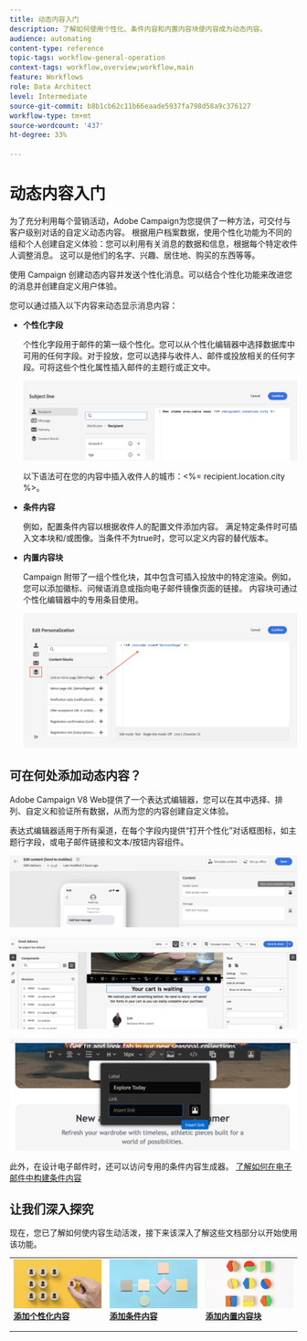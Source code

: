 ```yaml
---
title: 动态内容入门
description: 了解如何使用个性化、条件内容和内置内容块使内容成为动态内容。
audience: automating
content-type: reference
topic-tags: workflow-general-operation
context-tags: workflow,overview;workflow,main
feature: Workflows
role: Data Architect
level: Intermediate
source-git-commit: b8b1cb62c11b66eaade5937fa798d58a9c376127
workflow-type: tm+mt
source-wordcount: '437'
ht-degree: 33%

---
```



# 动态内容入门

为了充分利用每个营销活动，Adobe Campaign为您提供了一种方法，可交付与客户级别对话的自定义动态内容。 根据用户档案数据，使用个性化功能为不同的组和个人创建自定义体验：您可以利用有关消息的数据和信息，根据每个特定收件人调整消息。 这可以是他们的名字、兴趣、居住地、购买的东西等等。

使用 Campaign 创建动态内容并发送个性化消息。可以结合个性化功能来改进您的消息并创建自定义用户体验。

您可以通过插入以下内容来动态显示消息内容：

* **个性化字段**

   个性化字段用于邮件的第一级个性化。您可以从个性化编辑器中选择数据库中可用的任何字段。对于投放，您可以选择与收件人、邮件或投放相关的任何字段。可将这些个性化属性插入邮件的主题行或正文中。

   ![](assets/perso-subject-line.png)

   以下语法可在您的内容中插入收件人的城市：&lt;%= recipient.location.city %>。

* **条件内容**

   例如，配置条件内容以根据收件人的配置文件添加内容。 满足特定条件时可插入文本块和/或图像。当条件不为true时，您可以定义内容的替代版本。

* **内置内容块**

   Campaign 附带了一组个性化块，其中包含可插入投放中的特定渲染。例如，您可以添加徽标、问候语消息或指向电子邮件镜像页面的链接。 内容块可通过个性化编辑器中的专用条目使用。

   ![](assets/perso-content-blocks.png)

## 可在何处添加动态内容？

Adobe Campaign V8 Web提供了一个表达式编辑器，您可以在其中选择、排列、自定义和验证所有数据，从而为您的内容创建自定义体验。

表达式编辑器适用于所有渠道，在每个字段内提供“打开个性化”对话框图标，如主题行字段，或电子邮件链接和文本/按钮内容组件。

![](assets/expression-editor-access.png)

![](assets/expression-editor-access-email.png)

![](assets/perso-link-insert-icon.png)

此外，在设计电子邮件时，还可以访问专用的条件内容生成器。 [了解如何在电子邮件中构建条件内容](conditions.md)

## 让我们深入探究

现在，您已了解如何使内容生动活泼，接下来该深入了解这些文档部分以开始使用该功能。

<table style="table-layout:fixed"><tr style="border: 0;">
<td>
<a href="personalize.md">
<img alt="个性化内容" src="assets/do-not-localize/dynamic-personalization.jpg">
</a>
<div>
<a href="personalize.md"><strong>添加个性化内容</strong></a>
</div>
<p>
</td>
<td>
<a href="conditions.md">
<img alt="商机" src="assets/do-not-localize/dynamic-conditional.jpg">
</a>
<div><a href="conditions.md"><strong>添加条件内容</strong>
</div>
<p>
</td>
<td>
<a href="content-blocks.md">
<img alt="不常见" src="assets/do-not-localize/dynamic-content-blocks.jpg">
</a>
<div>
<a href="content-blocks.md"><strong>添加内置内容块</strong></a>
</div>
<p></td>
</tr></table>

